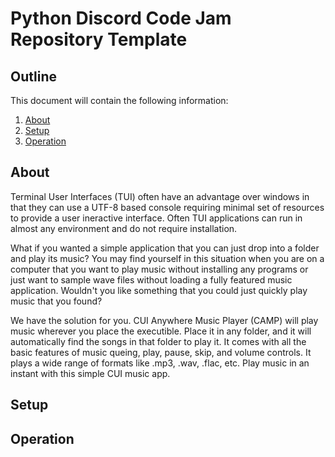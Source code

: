 # Python Discord Code Jam Repository Template

## Outline

This document will contain the following information:
1. [About](#About)
2. [Setup](#Setup)
3. [Operation](#Operation)


## About

Terminal User Interfaces (TUI) often have an advantage over windows in that they can use a UTF-8 based console requiring minimal set of resources to provide a user ineractive interface. Often TUI applications can run in almost any environment and do not require installation.

What if you wanted a simple application that you can just drop into a folder and play its music? You may find yourself in this situation when you are on a computer that you want to play music without installing any programs or just want to sample wave files without loading a fully featured music application. Wouldn't you like something that you could just quickly play music that you found?

We have the solution for you. CUI Anywhere Music Player (CAMP) will play music wherever you place the executible. Place it in any folder, and it will automatically find the songs in that folder to play it. It comes with all the basic features of music queing, play, pause, skip, and volume controls. It plays a wide range of formats like .mp3, .wav, .flac, etc. Play music in an instant with this simple CUI music app.

## Setup


## Operation

